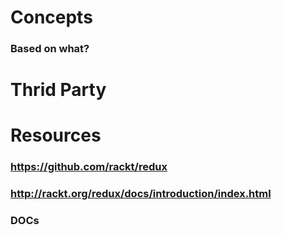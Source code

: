 # Concepts
### Based on what?

# Thrid Party
# Resources
### https://github.com/rackt/redux
### http://rackt.org/redux/docs/introduction/index.html
### DOCs
